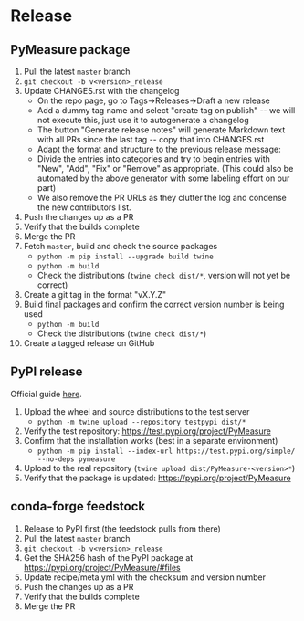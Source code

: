 # Release

## PyMeasure package

1. Pull the latest `master` branch
2. `git checkout -b v<version>_release`
3. Update CHANGES.rst with the changelog
    * On the repo page, go to Tags->Releases->Draft a new release
    * Add a dummy tag name and select "create tag on publish" -- we will not execute this, just use it to autogenerate a changelog
    * The button "Generate release notes" will generate Markdown text with all PRs since the last tag -- copy that into CHANGES.rst
    * Adapt the format and structure to the previous release message:
    * Divide the entries into categories and try to begin entries with "New", "Add", "Fix" or "Remove" as appropriate. (This could also be automated by the above generator with some labeling effort on our part)
    * We also remove the PR URLs as they clutter the log and condense the new contributors list.
4. Push the changes up as a PR
5. Verify that the builds complete
6. Merge the PR
7. Fetch `master`, build and check the source packages
    - `python -m pip install --upgrade build twine`
    - `python -m build`
    - Check the distributions (`twine check dist/*`, version will not yet be correct)
8. Create a git tag in the format "vX.Y.Z"
9. Build final packages and confirm the correct version number is being used
    - `python -m build`
    - Check the distributions (`twine check dist/*`)
10. Create a tagged release on GitHub

## PyPI release

Official guide [here](https://packaging.python.org/en/latest/tutorials/packaging-projects/).

1. Upload the wheel and source distributions to the test server
    - `python -m twine upload --repository testpypi dist/*`
2. Verify the test repository: https://test.pypi.org/project/PyMeasure
3. Confirm that the installation works (best in a separate environment)
    - `python -m pip install --index-url https://test.pypi.org/simple/ --no-deps pymeasure`
4. Upload to the real repository (`twine upload dist/PyMeasure-<version>*`)
5. Verify that the package is updated: https://pypi.org/project/PyMeasure

## conda-forge feedstock

1. Release to PyPI first (the feedstock pulls from there)
2. Pull the latest `master` branch
3. `git checkout -b v<version>_release`
4. Get the SHA256 hash of the PyPI package at https://pypi.org/project/PyMeasure/#files
5. Update recipe/meta.yml with the checksum and version number
6. Push the changes up as a PR
7. Verify that the builds complete
8. Merge the PR
